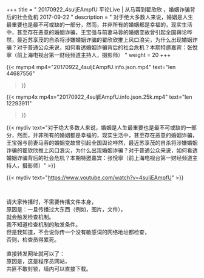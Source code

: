 +++
title = " 20170922_4suljEAmpfU 平论Live | 从马蓉到翟欣欣 ，婚姻诈骗背后的社会危机 2017-09-22 "
description = " 对于绝大多数人来说，婚姻是人生最重要也是最不可或缺的一部分，然而，并非所有的婚姻都是幸福的，现实生活中，甚至存在恶意的婚姻诈骗，王宝强与前妻马蓉的婚姻变故曾引起全国舆论哗然，最近苏享茂的自杀将涉嫌婚姻诈骗的翟欣欣推上风口浪尖，为什么出现婚姻诈骗？对于普通公众来说，如何看透婚姻诈骗背后的社会危机？本期特邀嘉宾：张悅寧（前上海电视台第一财经频道主持人，摄影师） "
weight = 20
+++

{{< mymp4 mp4="20170922_4suljEAmpfU.info.json.mp4" 
text="len 44687556"
>}}

{{< mymp4x  mp4x="20170922_4suljEAmpfU.info.json.25k.mp4"
text="len 12293911"
>}}


{{< mydiv text="对于绝大多数人来说，婚姻是人生最重要也是最不可或缺的一部分，然而，并非所有的婚姻都是幸福的，现实生活中，甚至存在恶意的婚姻诈骗，王宝强与前妻马蓉的婚姻变故曾引起全国舆论哗然，最近苏享茂的自杀将涉嫌婚姻诈骗的翟欣欣推上风口浪尖，为什么出现婚姻诈骗？对于普通公众来说，如何看透婚姻诈骗背后的社会危机？本期特邀嘉宾：张悅寧（前上海电视台第一财经频道主持人，摄影师）" >}}
<br>

{{< mydiv text="https://www.youtube.com/watch?v=4suljEAmpfU" >}}


<br>

请大家传播时，不需要传播文件本身，<br>
原因是：一旦传播过大东西（例如，图片，文件），<br>
就会触发检查机制。<br>
我不知道检查机制的触发条件。<br>
但是我知道，不会说你传一个没有敏感词的网络地址都检查，<br>
否则，检查员得累死。<br><br>
直接转发网址就可以了：<br>
原因是，这是程序员网站，<br>
共匪不敢封锁，墙内可以直接下载。


